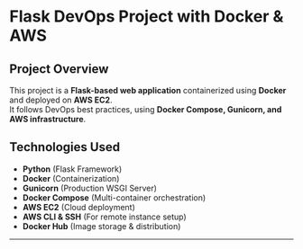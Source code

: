 #  Flask DevOps Project with Docker & AWS

## Project Overview
This project is a **Flask-based web application** containerized using **Docker** and deployed on **AWS EC2**.  
It follows DevOps best practices, using **Docker Compose, Gunicorn, and AWS infrastructure**.

##  Technologies Used
- **Python** (Flask Framework)
- **Docker** (Containerization)
- **Gunicorn** (Production WSGI Server)
- **Docker Compose** (Multi-container orchestration)
- **AWS EC2** (Cloud deployment)
- **AWS CLI & SSH** (For remote instance setup)
- **Docker Hub** (Image storage & distribution)

---
